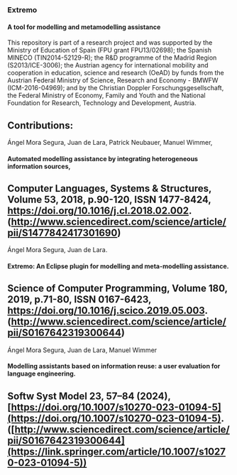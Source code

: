 ### Extremo
#### A tool for modelling and metamodelling assistance

This repository is part of a research project and was supported by the Ministry of Education of Spain (FPU grant FPU13/02698); the Spanish MINECO (TIN2014-52129-R); the R&D programme of the Madrid Region (S2013/ICE-3006); the Austrian agency for international mobility and cooperation in education, science and research (OeAD) by funds from the Austrian Federal Ministry of Science, Research and Economy - BMWFW (ICM-2016-04969); and by the Christian Doppler Forschungsgesellschaft, the Federal Ministry of Economy, Family and Youth and the National Foundation for Research, Technology and Development, Austria.

Contributions:
---
Ángel Mora Segura, Juan de Lara, Patrick Neubauer, Manuel Wimmer,
#### Automated modelling assistance by integrating heterogeneous information sources,
Computer Languages, Systems & Structures, Volume 53, 2018, p.90-120, ISSN 1477-8424, https://doi.org/10.1016/j.cl.2018.02.002.
(http://www.sciencedirect.com/science/article/pii/S1477842417301690)
---
Ángel Mora Segura, Juan de Lara.
#### Extremo: An Eclipse plugin for modelling and meta-modelling assistance.
Science of Computer Programming, Volume 180, 2019, p.71-80, ISSN 0167-6423, https://doi.org/10.1016/j.scico.2019.05.003.
(http://www.sciencedirect.com/science/article/pii/S0167642319300644)
---
Ángel Mora Segura, Juan de Lara, Manuel Wimmer
#### Modelling assistants based on information reuse: a user evaluation for language engineering.
Softw Syst Model 23, 57–84 (2024), [https://doi.org/10.1007/s10270-023-01094-5](https://doi.org/10.1007/s10270-023-01094-5).
([http://www.sciencedirect.com/science/article/pii/S0167642319300644](https://link.springer.com/article/10.1007/s10270-023-01094-5))
---
